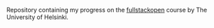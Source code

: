 Repository containing my progress on the [fullstackopen](https://fullstackopen.com/) course by The University of Helsinki.
